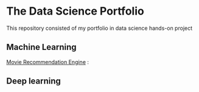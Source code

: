 # The Data Science Portfolio
 This repository consisted of my portfolio in data science hands-on project 
 
## Machine Learning 
[Movie Recommendation Engine](https://github.com/WarintornNawong/Portfolio/tree/main/Movie%20Recommendatin) :

## Deep learning



